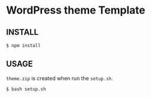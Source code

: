 WordPress theme Template
=====

## INSTALL

```sh
$ npm install
```

## USAGE

``theme.zip`` is created when run the ``setup.sh``.

```sh
$ bash setup.sh
```
